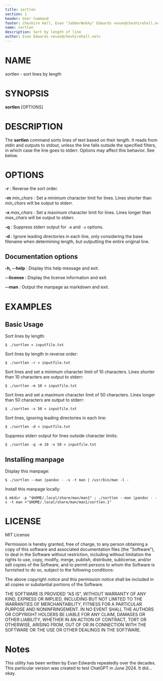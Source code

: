 ```yaml
---
title: sortlen
section: 1
header: User Command
footer: Cheshire Hall, Evan "JabberWokky" Edwards <evan@cheshirehall.net>
name: sortlen
description: Sort by length of line
author: Evan Edwards <evan@cheshirehall.net>
---
```



# NAME
sortlen - sort lines by length

# SYNOPSIS
**sortlen** [OPTIONS]

# DESCRIPTION
The **sortlen** command sorts lines of text based on their length.  It reads from stdin and outputs to stdout, unless the line falls outside the specified filters, in which case the line goes to stderr.  Options may affect this behavior.  See below.

# OPTIONS
**-r**
:   Reverse the sort order.

**-m** *min_chars*
:   Set a minimum character limit for lines. Lines shorter than *min_chars* will be output to stderr.

**-x** *max_chars*
:   Set a maximum character limit for lines. Lines longer than *max_chars* will be output to stderr.

**-q**
:   Suppress stderr output for `-m` and `-x` options.

**-d**
:   Ignore leading directories in each line, only considering the base filename when determining length, but outputting the entire original line.

## Documentation options

**-h, --help**
:   Display this help message and exit.

**--license**
:   Display the license information and exit.

**--man**
:   Output the manpage as markdown and exit.

# EXAMPLES

## Basic Usage

Sort lines by length:

    $ ./sortlen < inputfile.txt

Sort lines by length in reverse order:

    $ ./sortlen -r < inputfile.txt

Sort lines and set a minimum character limit of 10 characters. Lines shorter than 10 characters are output to stderr:

    $ ./sortlen -m 10 < inputfile.txt

Sort lines and set a maximum character limit of 50 characters. Lines longer than 50 characters are output to stderr:

    $ ./sortlen -x 50 < inputfile.txt

Sort lines, ignoring leading directories in each line:

    $ ./sortlen -d < inputfile.txt

Suppress stderr output for lines outside character limits:

    $ ./sortlen -q -m 10 -x 50 < inputfile.txt

## Installing manpage

Display this manpage:

    $ ./sortlen --man |pandoc - -s -t man | /usr/bin/man -l -

Install this manpage locally:

    $ mkdir -p "$HOME/.local/share/man/man1" ; ./sortlen --man |pandoc - -s -t man >"$HOME/.local/share/man/man1/sortlen.1"


# LICENSE

MIT License

Permission is hereby granted, free of charge, to any person obtaining a copy of this software and associated documentation files (the "Software"), to deal in the Software without restriction, including without limitation the rights to use, copy, modify, merge, publish, distribute, sublicense, and/or sell copies of the Software, and to permit persons to whom the Software is furnished to do so, subject to the following conditions:

The above copyright notice and this permission notice shall be included in all copies or substantial portions of the Software.

THE SOFTWARE IS PROVIDED "AS IS", WITHOUT WARRANTY OF ANY KIND, EXPRESS OR IMPLIED, INCLUDING BUT NOT LIMITED TO THE WARRANTIES OF MERCHANTABILITY, FITNESS FOR A PARTICULAR PURPOSE AND NONINFRINGEMENT. IN NO EVENT SHALL THE AUTHORS OR COPYRIGHT HOLDERS BE LIABLE FOR ANY CLAIM, DAMAGES OR OTHER LIABILITY, WHETHER IN AN ACTION OF CONTRACT, TORT OR OTHERWISE, ARISING FROM, OUT OF OR IN CONNECTION WITH THE SOFTWARE OR THE USE OR OTHER DEALINGS IN THE SOFTWARE.


# Notes

This utility has been written by Evan Edwards repeatedly over the decades.  This particular version was created to test ChatGPT in June 2024.  It did... okay.

